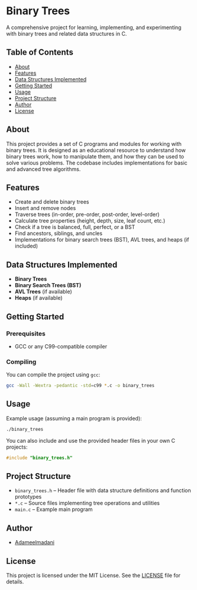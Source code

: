 # Binary Trees

A comprehensive project for learning, implementing, and experimenting with binary trees and related data structures in C.

## Table of Contents

- [About](#about)
- [Features](#features)
- [Data Structures Implemented](#data-structures-implemented)
- [Getting Started](#getting-started)
- [Usage](#usage)
- [Project Structure](#project-structure)
- [Author](#author)
- [License](#license)

## About

This project provides a set of C programs and modules for working with binary trees. It is designed as an educational resource to understand how binary trees work, how to manipulate them, and how they can be used to solve various problems. The codebase includes implementations for basic and advanced tree algorithms.

## Features

- Create and delete binary trees
- Insert and remove nodes
- Traverse trees (in-order, pre-order, post-order, level-order)
- Calculate tree properties (height, depth, size, leaf count, etc.)
- Check if a tree is balanced, full, perfect, or a BST
- Find ancestors, siblings, and uncles
- Implementations for binary search trees (BST), AVL trees, and heaps (if included)

## Data Structures Implemented

- **Binary Trees**
- **Binary Search Trees (BST)**
- **AVL Trees** (if available)
- **Heaps** (if available)

## Getting Started

### Prerequisites

- GCC or any C99-compatible compiler

### Compiling

You can compile the project using `gcc`:

```sh
gcc -Wall -Wextra -pedantic -std=c99 *.c -o binary_trees
```

## Usage

Example usage (assuming a main program is provided):

```sh
./binary_trees
```

You can also include and use the provided header files in your own C projects:

```c
#include "binary_trees.h"
```

## Project Structure

- `binary_trees.h` – Header file with data structure definitions and function prototypes
- `*.c` – Source files implementing tree operations and utilities
- `main.c` – Example main program

## Author

- [Adameelmadani](https://github.com/Adameelmadani)

## License

This project is licensed under the MIT License. See the [LICENSE](LICENSE) file for details.
